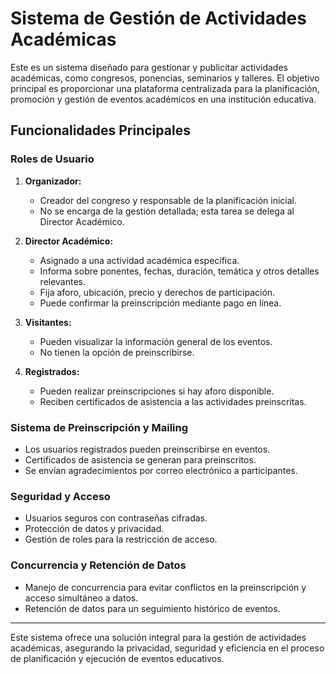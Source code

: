 # Sistema de Gestión de Actividades Académicas

Este es un sistema diseñado para gestionar y publicitar actividades académicas, como congresos, ponencias, seminarios y talleres. El objetivo principal es proporcionar una plataforma centralizada para la planificación, promoción y gestión de eventos académicos en una institución educativa.

## Funcionalidades Principales

### Roles de Usuario

1. **Organizador:**
   - Creador del congreso y responsable de la planificación inicial.
   - No se encarga de la gestión detallada; esta tarea se delega al Director Académico.

2. **Director Académico:**
   - Asignado a una actividad académica específica.
   - Informa sobre ponentes, fechas, duración, temática y otros detalles relevantes.
   - Fija aforo, ubicación, precio y derechos de participación.
   - Puede confirmar la preinscripción mediante pago en línea.

3. **Visitantes:**
   - Pueden visualizar la información general de los eventos.
   - No tienen la opción de preinscribirse.

4. **Registrados:**
   - Pueden realizar preinscripciones si hay aforo disponible.
   - Reciben certificados de asistencia a las actividades preinscritas.

### Sistema de Preinscripción y Mailing

- Los usuarios registrados pueden preinscribirse en eventos.
- Certificados de asistencia se generan para preinscritos.
- Se envían agradecimientos por correo electrónico a participantes.

### Seguridad y Acceso

- Usuarios seguros con contraseñas cifradas.
- Protección de datos y privacidad.
- Gestión de roles para la restricción de acceso.

### Concurrencia y Retención de Datos

- Manejo de concurrencia para evitar conflictos en la preinscripción y acceso simultáneo a datos.
- Retención de datos para un seguimiento histórico de eventos.

---

Este sistema ofrece una solución integral para la gestión de actividades académicas, asegurando la privacidad, seguridad y eficiencia en el proceso de planificación y ejecución de eventos educativos.


